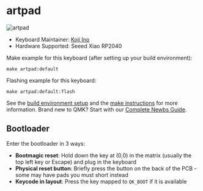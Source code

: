 # artpad

![artpad](https://imgur.com/a/x6x1ro7)

* Keyboard Maintainer: [Koji Ino](https://github.com/Person20020)
* Hardware Supported: Seeed Xiao RP2040

Make example for this keyboard (after setting up your build environment):

    make artpad:default

Flashing example for this keyboard:

    make artpad:default:flash

See the [build environment setup](https://docs.qmk.fm/#/getting_started_build_tools) and the [make instructions](https://docs.qmk.fm/#/getting_started_make_guide) for more information. Brand new to QMK? Start with our [Complete Newbs Guide](https://docs.qmk.fm/#/newbs).

## Bootloader

Enter the bootloader in 3 ways:

* **Bootmagic reset**: Hold down the key at (0,0) in the matrix (usually the top left key or Escape) and plug in the keyboard
* **Physical reset button**: Briefly press the button on the back of the PCB - some may have pads you must short instead
* **Keycode in layout**: Press the key mapped to `QK_BOOT` if it is available
